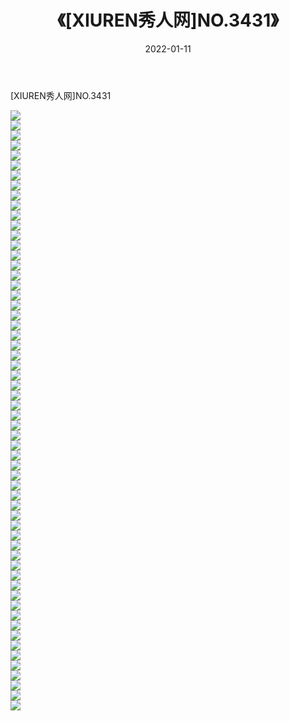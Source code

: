 ﻿---
layout: post
title:  《[XIUREN秀人网]NO.3431》
date:   2022-01-11
img: http://pic.660000.xyz/1:/秀人网/秀人网第04部分/[XIUREN秀人网]NO.3431/000.jpg
categories: [美女, 清纯, 唯美]
---

[XIUREN秀人网]NO.3431

 ![](http://pic.660000.xyz/1:/秀人网/秀人网第04部分/[XIUREN秀人网]NO.3431/001.jpg) <br>![](http://pic.660000.xyz/1:/秀人网/秀人网第04部分/[XIUREN秀人网]NO.3431/002.jpg) <br>![](http://pic.660000.xyz/1:/秀人网/秀人网第04部分/[XIUREN秀人网]NO.3431/003.jpg) <br>![](http://pic.660000.xyz/1:/秀人网/秀人网第04部分/[XIUREN秀人网]NO.3431/004.jpg) <br>![](http://pic.660000.xyz/1:/秀人网/秀人网第04部分/[XIUREN秀人网]NO.3431/005.jpg) <br>![](http://pic.660000.xyz/1:/秀人网/秀人网第04部分/[XIUREN秀人网]NO.3431/006.jpg) <br>![](http://pic.660000.xyz/1:/秀人网/秀人网第04部分/[XIUREN秀人网]NO.3431/007.jpg) <br>![](http://pic.660000.xyz/1:/秀人网/秀人网第04部分/[XIUREN秀人网]NO.3431/008.jpg) <br>![](http://pic.660000.xyz/1:/秀人网/秀人网第04部分/[XIUREN秀人网]NO.3431/009.jpg) <br>![](http://pic.660000.xyz/1:/秀人网/秀人网第04部分/[XIUREN秀人网]NO.3431/010.jpg) <br>![](http://pic.660000.xyz/1:/秀人网/秀人网第04部分/[XIUREN秀人网]NO.3431/011.jpg) <br>![](http://pic.660000.xyz/1:/秀人网/秀人网第04部分/[XIUREN秀人网]NO.3431/012.jpg) <br>![](http://pic.660000.xyz/1:/秀人网/秀人网第04部分/[XIUREN秀人网]NO.3431/013.jpg) <br>![](http://pic.660000.xyz/1:/秀人网/秀人网第04部分/[XIUREN秀人网]NO.3431/014.jpg) <br>![](http://pic.660000.xyz/1:/秀人网/秀人网第04部分/[XIUREN秀人网]NO.3431/015.jpg) <br>![](http://pic.660000.xyz/1:/秀人网/秀人网第04部分/[XIUREN秀人网]NO.3431/016.jpg) <br>![](http://pic.660000.xyz/1:/秀人网/秀人网第04部分/[XIUREN秀人网]NO.3431/017.jpg) <br>![](http://pic.660000.xyz/1:/秀人网/秀人网第04部分/[XIUREN秀人网]NO.3431/018.jpg) <br>![](http://pic.660000.xyz/1:/秀人网/秀人网第04部分/[XIUREN秀人网]NO.3431/019.jpg) <br>![](http://pic.660000.xyz/1:/秀人网/秀人网第04部分/[XIUREN秀人网]NO.3431/020.jpg) <br>![](http://pic.660000.xyz/1:/秀人网/秀人网第04部分/[XIUREN秀人网]NO.3431/021.jpg) <br>![](http://pic.660000.xyz/1:/秀人网/秀人网第04部分/[XIUREN秀人网]NO.3431/022.jpg) <br>![](http://pic.660000.xyz/1:/秀人网/秀人网第04部分/[XIUREN秀人网]NO.3431/023.jpg) <br>![](http://pic.660000.xyz/1:/秀人网/秀人网第04部分/[XIUREN秀人网]NO.3431/024.jpg) <br>![](http://pic.660000.xyz/1:/秀人网/秀人网第04部分/[XIUREN秀人网]NO.3431/025.jpg) <br>![](http://pic.660000.xyz/1:/秀人网/秀人网第04部分/[XIUREN秀人网]NO.3431/026.jpg) <br>![](http://pic.660000.xyz/1:/秀人网/秀人网第04部分/[XIUREN秀人网]NO.3431/027.jpg) <br>![](http://pic.660000.xyz/1:/秀人网/秀人网第04部分/[XIUREN秀人网]NO.3431/028.jpg) <br>![](http://pic.660000.xyz/1:/秀人网/秀人网第04部分/[XIUREN秀人网]NO.3431/029.jpg) <br>![](http://pic.660000.xyz/1:/秀人网/秀人网第04部分/[XIUREN秀人网]NO.3431/030.jpg) <br>![](http://pic.660000.xyz/1:/秀人网/秀人网第04部分/[XIUREN秀人网]NO.3431/031.jpg) <br>![](http://pic.660000.xyz/1:/秀人网/秀人网第04部分/[XIUREN秀人网]NO.3431/032.jpg) <br>![](http://pic.660000.xyz/1:/秀人网/秀人网第04部分/[XIUREN秀人网]NO.3431/033.jpg) <br>![](http://pic.660000.xyz/1:/秀人网/秀人网第04部分/[XIUREN秀人网]NO.3431/034.jpg) <br>![](http://pic.660000.xyz/1:/秀人网/秀人网第04部分/[XIUREN秀人网]NO.3431/035.jpg) <br>![](http://pic.660000.xyz/1:/秀人网/秀人网第04部分/[XIUREN秀人网]NO.3431/036.jpg) <br>![](http://pic.660000.xyz/1:/秀人网/秀人网第04部分/[XIUREN秀人网]NO.3431/037.jpg) <br>![](http://pic.660000.xyz/1:/秀人网/秀人网第04部分/[XIUREN秀人网]NO.3431/038.jpg) <br>![](http://pic.660000.xyz/1:/秀人网/秀人网第04部分/[XIUREN秀人网]NO.3431/039.jpg) <br>![](http://pic.660000.xyz/1:/秀人网/秀人网第04部分/[XIUREN秀人网]NO.3431/040.jpg) <br>![](http://pic.660000.xyz/1:/秀人网/秀人网第04部分/[XIUREN秀人网]NO.3431/041.jpg) <br>![](http://pic.660000.xyz/1:/秀人网/秀人网第04部分/[XIUREN秀人网]NO.3431/042.jpg) <br>![](http://pic.660000.xyz/1:/秀人网/秀人网第04部分/[XIUREN秀人网]NO.3431/043.jpg) <br>![](http://pic.660000.xyz/1:/秀人网/秀人网第04部分/[XIUREN秀人网]NO.3431/044.jpg) <br>![](http://pic.660000.xyz/1:/秀人网/秀人网第04部分/[XIUREN秀人网]NO.3431/045.jpg) <br>![](http://pic.660000.xyz/1:/秀人网/秀人网第04部分/[XIUREN秀人网]NO.3431/046.jpg) <br>![](http://pic.660000.xyz/1:/秀人网/秀人网第04部分/[XIUREN秀人网]NO.3431/047.jpg) <br>![](http://pic.660000.xyz/1:/秀人网/秀人网第04部分/[XIUREN秀人网]NO.3431/048.jpg) <br>![](http://pic.660000.xyz/1:/秀人网/秀人网第04部分/[XIUREN秀人网]NO.3431/049.jpg) <br>![](http://pic.660000.xyz/1:/秀人网/秀人网第04部分/[XIUREN秀人网]NO.3431/050.jpg) <br>![](http://pic.660000.xyz/1:/秀人网/秀人网第04部分/[XIUREN秀人网]NO.3431/051.jpg) <br>![](http://pic.660000.xyz/1:/秀人网/秀人网第04部分/[XIUREN秀人网]NO.3431/052.jpg) <br>![](http://pic.660000.xyz/1:/秀人网/秀人网第04部分/[XIUREN秀人网]NO.3431/053.jpg) <br>![](http://pic.660000.xyz/1:/秀人网/秀人网第04部分/[XIUREN秀人网]NO.3431/054.jpg) <br>![](http://pic.660000.xyz/1:/秀人网/秀人网第04部分/[XIUREN秀人网]NO.3431/055.jpg) <br>![](http://pic.660000.xyz/1:/秀人网/秀人网第04部分/[XIUREN秀人网]NO.3431/056.jpg) <br>![](http://pic.660000.xyz/1:/秀人网/秀人网第04部分/[XIUREN秀人网]NO.3431/057.jpg) <br>![](http://pic.660000.xyz/1:/秀人网/秀人网第04部分/[XIUREN秀人网]NO.3431/058.jpg) <br>![](http://pic.660000.xyz/1:/秀人网/秀人网第04部分/[XIUREN秀人网]NO.3431/059.jpg) <br>![](http://pic.660000.xyz/1:/秀人网/秀人网第04部分/[XIUREN秀人网]NO.3431/060.jpg) <br>